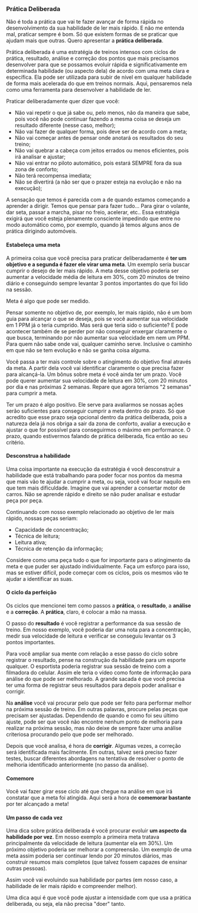 ### Prática Deliberada

Não é toda a prática que vai te fazer avançar de forma rápida no desenvolvimento da sua habilidade de ler mais rápido. E não me entenda mal, praticar sempre é bom. Só que existem formas de se praticar que ajudam mais que outras. Quero apresentar a **prática deliberada**.

Prática deliberada é uma estratégia de treinos intensos com ciclos de prática, resultado, análise e correção dos pontos que mais precisamos desenvolver para que se possamos evoluir rápida e significativamente em determinada habilidade (ou aspecto dela) de acordo com uma meta clara e específica. Ela pode ser utilizada para subir de nível em qualquer habilidade de forma mais acelerada do que em treinos normais. Aqui, pensaremos nela como uma ferramenta para desenvolver a habilidade de ler.

Praticar deliberadamente quer dizer que você:

* Não vai repetir o que já sabe ou, pelo menos, não da maneira que sabe, pois você não pode continuar fazendo a mesma coisa se deseja um resultado diferente (nesse caso, melhor);
* Não vai fazer de qualquer forma, pois deve ser de acordo com a meta;
* Não vai começar antes de pensar onde anotará os resultados do seu treino;
* Não vai quebrar a cabeça com jeitos errados ou menos eficientes, pois irá analisar e ajustar;
* Não vai entrar no piloto automático, pois estará SEMPRE fora da sua zona de conforto;
* Não terá recompensa imediata;
* Não se divertirá (a não ser que o prazer esteja na evolução e não na execução);

A sensação que temos é parecida com a de quando estamos começando a aprender a dirigir. Temos que pensar para fazer tudo... Para girar o volante, dar seta, passar a marcha, pisar no freio, acelerar, etc.. Essa estratégia exigirá que você esteja plenamente consciente impedindo que entre no modo automático como, por exemplo, quando já temos alguns anos de prática dirigindo automóveis.

#### Estabeleça uma meta

A primeira coisa que você precisa para praticar deliberadamente é **ter um objetivo e a segunda é fazer ele virar uma meta**. Um exemplo seria buscar cumprir o desejo de ler mais rápido. A meta desse objetivo poderia ser aumentar a velocidade média de leitura em 30%, com 20 minutos de treino diário e conseguindo sempre levantar 3 pontos importantes do que foi lido na sessão.

Meta é algo que pode ser medido.

Pensar somente no objetivo de, por exemplo, ler mais rápido, não é um bom guia para alcançar o que se deseja, pois se você aumentar sua velocidade em 1 PPM já o teria cumprido. Mas será que teria sido o suficiente? E pode acontecer também de se perder por não conseguir enxergar claramente o que busca, terminando por não aumentar sua velocidade em nem um PPM. Para quem não sabe onde vai, qualquer caminho serve. Inclusive o caminho em que não se tem evolução e não se ganha coisa alguma.

Você passa a ter mais controle sobre o atingimento do objetivo final através da meta. A partir dela você vai identificar claramente o que precisa fazer para alcançá-la. Um bônus sobre meta é você ainda ter um prazo. Você pode querer aumentar sua velocidade de leitura em 30%, com 20 minutos por dia e nas próximas 2 semanas. Repare que agora teríamos "2 semanas" para cumprir a meta. 

Ter um prazo é algo positivo. Ele serve para avaliarmos se nossas ações serão suficientes para conseguir cumprir a meta dentro do prazo. Só que acredito que esse prazo seja opcional dentro da prática deliberada, pois a natureza dela já nos obriga a sair da zona de conforto, avaliar a execução e ajustar o que for possível para conseguirmos o máximo em performance. O prazo, quando estivermos falando de prática deliberada, fica então ao seu critério.

#### Desconstrua a habilidade

Uma coisa importante na execução da estratégia é você desconstruir a habilidade que está trabalhando para poder focar nos pontos da mesma que mais vão te ajudar a cumprir a meta, ou seja, você vai focar naquilo em que tem mais dificuldade. Imagine que vai aprender a consertar motor de carros. Não se aprende rápido e direito se não puder analisar e estudar peça por peça.

Continuando com nosso exemplo relacionado ao objetivo de ler mais rápido, nossas peças seriam:

* Capacidade de concentração;
* Técnica de leitura;
* Leitura ativa;
* Técnica de retenção da informação;

Considere como uma peça tudo o que for importante para o atingimento da meta e que puder ser ajustado individualmente. Faça um esforço para isso, mas se estiver difícil, pode começar com os ciclos, pois os mesmos vão te ajudar a identificar as suas.

#### O ciclo da perfeição

Os ciclos que mencionei tem como passos a **prática**, o **resultado**, a **análise** e a **correção**. A **prática**, claro, é colocar a mão na massa.

O passo do **resultado** é você registrar a performance da sua sessão de treino. Em nosso exemplo, você poderia dar uma nota para a concentração, medir sua velocidade de leitura e verificar se conseguiu levantar os 3 pontos importantes.

Para você ampliar sua mente com relação a esse passo do ciclo sobre registrar o resultado, pense na construção da habilidade para um esporte qualquer. O esportista poderia registrar sua sessão de treino com a filmadora do celular. Assim ele teria o vídeo como fonte de informação para análise do que pode ser melhorado. A grande sacada é que você precisa ter uma forma de registrar seus resultados para depois poder analisar e corrigir.

Na **análise** você vai procurar pelo que pode ser feito para performar melhor na próxima sessão de treino. Em outras palavras, procure pelas peças que precisam ser ajustadas. Dependendo de quando e como foi seu último ajuste, pode ser que você não encontre nenhum ponto de melhoria para realizar na próxima sessão, mas não deixe de sempre fazer uma análise criteriosa procurando pelo que pode ser melhorado.

Depois que você analisa, é hora de **corrigir**. Algumas vezes, a correção será identificada mais facilmente. Em outras, talvez será preciso fazer testes, buscar diferentes abordagens na tentativa de resolver o ponto de melhoria identificado anteriormente (no passo da análise).

#### Comemore

Você vai fazer girar esse ciclo até que chegue na análise em que irá constatar que a meta foi atingida. Aqui será a hora de **comemorar bastante** por ter alcançado a meta!

#### Um passo de cada vez

Uma dica sobre prática deliberada é você procurar evoluir **um aspecto da habilidade por vez**. Em nosso exemplo a primeira meta tratava principalmente da velocidade de leitura (aumentar ela em 30%). Um próximo objetivo poderia ser melhorar a compreensão. Um exemplo de uma meta assim poderia ser continuar lendo por 20 minutos diários, mas construir resumos mais completos (que talvez fossem capazes de ensinar outras pessoas).

Assim você vai evoluindo sua habilidade por partes (em nosso caso, a habilidade de ler mais rápido e compreender melhor).

Uma dica aqui é que você pode ajustar a intensidade com que usa a prática deliberada, ou seja, ela não precisa "doer" tanto. 

